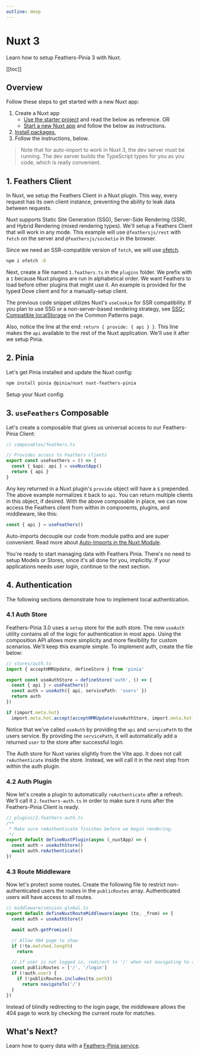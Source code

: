 ```yaml
---
outline: deep
---
```


<script setup>
import Badge from '../components/Badge.vue'
import BlockQuote from '../components/BlockQuote.vue'
</script>

# Nuxt 3

Learn how to setup Feathers-Pinia 3 with Nuxt.

[[toc]]

## Overview

Follow these steps to get started with a new Nuxt app:

1. Create a Nuxt app
   - [Use the starter project](https://github.com/marshallswain/feathers-pinia-nuxt3) and read the below as reference. OR
   - [Start a new Nuxt app](https://v3.nuxtjs.org/getting-started/installation) and follow the below as instructions.
2. [Install packages](./install),
3. Follow the instructions, below.

<BlockQuote>

Note that for auto-import to work in Nuxt 3, the dev server must be running. The dev server builds the TypeScript types for you as you code, which is really convenient.

</BlockQuote>

## 1. Feathers Client

In Nuxt, we setup the Feathers Client in a Nuxt plugin. This way, every request has its own client instance, preventing
the ability to leak data between requests.

Nuxt supports Static Site Generation (SSG), Server-Side Rendering (SSR), and Hybrid Rendering (mixed rendering types).
We'll setup a Feathers Client that will work in any mode. This example will use `@feathersjs/rest` with `fetch` on the
server and `@feathersjs/socketio` in the browser.

Since we need an SSR-compatible version of `fetch`, we will use [ofetch](/guide/ofetch).

```bash
npm i ofetch -D
```

Next, create a file named `1.feathers.ts` in the `plugins` folder. We prefix with a `1` because Nuxt plugins are run in
alphabetical order. We want Feathers to load before other plugins that might use it. An example is provided for the
typed Dove client and for a manually-setup client.

<!--@include: ../partials/nuxt-feathers-client-example.md-->

The previous code snippet utilizes Nuxt's `useCookie` for SSR compatibility. If you plan to use SSG or a
non-server-based rendering strategy, see [SSG-Compatible localStorage](/guide/common-patterns#ssg-compatible-localstorage)
on the Common Patterns page.

Also, notice the line at the end: `return { provide: { api } }`. This line makes the `api` available to the rest of the
Nuxt application. We'll use it after we setup Pinia.

## 2. Pinia

Let's get Pinia installed and update the Nuxt config:

```bash
npm install pinia @pinia/nuxt nuxt-feathers-pinia
```

Setup your Nuxt config:

<!--@include: ../partials/nuxt-config.md-->

## 3. `useFeathers` Composable

Let's create a composable that gives us universal access to our Feathers-Pinia Client:

```ts
// composables/feathers.ts

// Provides access to Feathers clients
export const useFeathers = () => {
  const { $api: api } = useNuxtApp()
  return { api }
}
```

Any key returned in a Nuxt plugin's `provide` object will have a `$` prepended. The above example normalizes it back
to `api`. You can return multiple clients in this object, if desired. With the above composable in place, we can now
access the Feathers client from within in components, plugins, and middleware, like this:

```ts
const { api } = useFeathers()
```

Auto-imports decouple our code from module paths and are super convenient. Read more about
[Auto-Imports in the Nuxt Module](/guide/nuxt-module).

You're ready to start managing data with Feathers Pinia. There's no need to setup Models or Stores, since it's all done
for you, implicitly. If your applications needs user login, continue to the next section.

## 4. Authentication

The following sections demonstrate how to implement local authentication.

<!--@include: ../partials/assess-your-auth-risk.md-->

### 4.1 Auth Store

Feathers-Pinia 3.0 uses a `setup` store for the auth store. The new `useAuth` utility contains all of the logic for
authentication in most apps. Using the composition API allows more simplicity and more flexibility for custom scenarios.
We'll keep this example simple. To implement auth, create the file below:

<!--@include: ../partials/notification-access-token.md-->

```ts
// stores/auth.ts
import { acceptHMRUpdate, defineStore } from 'pinia'

export const useAuthStore = defineStore('auth', () => {
  const { api } = useFeathers()
  const auth = useAuth({ api, servicePath: 'users' })
  return auth
})

if (import.meta.hot)
  import.meta.hot.accept(acceptHMRUpdate(useAuthStore, import.meta.hot))

```

Notice that we've called `useAuth` by providing the `api` and `servicePath` to the users service. By providing the
`servicePath`, it will automatically add a returned `user` to the store after successful login.

The Auth store for Nuxt varies slightly from the Vite app. It does not call `reAuthenticate` inside the store. Instead,
we will call it in the next step from within the auth plugin.

### 4.2 Auth Plugin

Now let's create a plugin to automatically `reAuthenticate` after a refresh. We'll call it `2.feathers-auth.ts`
in order to make sure it runs after the Feathers-Pinia Client is ready.

```ts
// plugins/2.feathers-auth.ts
/**
 * Make sure reAuthenticate finishes before we begin rendering.
 */
export default defineNuxtPlugin(async (_nuxtApp) => {
  const auth = useAuthStore()
  await auth.reAuthenticate()
})

```

### 4.3 Route Middleware

Now let's protect some routes.  Create the following file to restrict non-authenticated users the routes in the
`publicRoutes` array. Authenticated users will have access to all routes.

```ts
// middleware/session.global.ts
export default defineNuxtRouteMiddleware(async (to, _from) => {
  const auth = useAuthStore()

  await auth.getPromise()

  // Allow 404 page to show
  if (!to.matched.length)
    return

  // if user is not logged in, redirect to '/' when not navigating to a public page.
  const publicRoutes = ['/', '/login']
  if (!auth.user) {
    if (!publicRoutes.includes(to.path))
      return navigateTo('/')
  }
})

```

Instead of blindly redirecting to the login page, the middleware allows the 404 page to work by checking the current
route for matches.

## What's Next?

Learn how to query data with a [Feathers-Pinia service](/services/).
